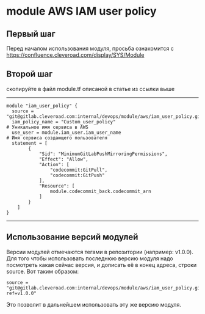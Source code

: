 # module AWS IAM user policy

## Первый шаг 
Перед началом использования модуля, просьба ознакомится с 
https://confluence.cleveroad.com/display/SYS/Module

## Второй шаг 
скопируйте в файл module.tf описаной в статье из ссылки выше

---

``` 
module "iam_user_policy" {
  source = "git@gitlab.cleveroad.com:internal/devops/module/aws/iam_user_policy.git"
  iam_policy_name = "Custom_user_policy"                                   # Уникальное имя сервиса в AWS 
  use_user = module.iam_user.iam_user_name                                 # Имя сервиса создающего пользователя
  statement = [
        {
            "Sid": "MinimumGitLabPushMirroringPermissions",
            "Effect": "Allow",
            "Action": [
                "codecommit:GitPull",
                "codecommit:GitPush"
            ],
            "Resource": [
                module.codecommit_back.codecommit_arn                
            ]
        }
    ]             
}
```

---

## Использование версий модулей
Версии модулей отмечаются тегами в репозитории (например: v1.0.0).
Для того чтобы использовать последнюю версию модуля надо посмотреть какая сейчас версия, и дописать её в конец адреса, строки source. Вот таким образом:
```
source = "git@gitlab.cleveroad.com:internal/devops/module/aws/iam_user_policy.git?ref=v1.0.0"
```
Это позволит в дальнейшем использовать эту же версию модуля. 
